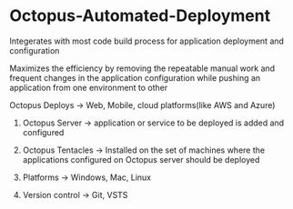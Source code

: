 # Octopus-Automated-Deployment

Integerates with most code build process for application deployment and configuration

Maximizes the efficiency by removing the repeatable manual work and frequent changes in the application configuration
while pushing an application from one environment to other

Octopus Deploys -> Web, Mobile, cloud platforms(like AWS and Azure)

1) Octopus Server -> application or service to be deployed is added and configured

2) Octopus Tentacles -> Installed on the set of machines where the applications configured on Octopus server should be deployed

3) Platforms -> Windows, Mac, Linux

4) Version control -> Git, VSTS
